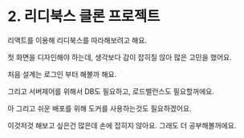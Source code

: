# 2. 리디북스 클론 프로젝트

리액트를 이용해 리디북스를 따라해보려고 해요.

첫 화면을 디자인해야 하는데, 생각보다 감이 잡히질 않아 많은 고민을 했어요.

처음 설계는 로그인 부터 해볼까 해요.

그리고 서버제어를 위해서 DB도 필요하고, 로드밸런스도 필요할꺼에요.

아 그리고 쉬운 배포를 위해 도커를 사용하는것도 필요하겠어요.

이것저것 해보고 싶은건 많은데 손에 잡히지 않아요. 그래도 더 공부해볼꺼에요.
